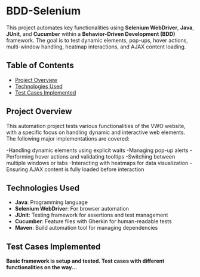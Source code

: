 # BDD-Selenium

This project automates key functionalities using **Selenium WebDriver**, **Java**, **JUnit**, and **Cucumber** within a **Behavior-Driven Development (BDD)** framework. The goal is to test dynamic elements, pop-ups, hover actions, multi-window handling, heatmap interactions, and AJAX content loading.

## Table of Contents
- [Project Overview](#project-overview)
- [Technologies Used](#technologies-used)
- [Test Cases Implemented](#test-cases-implemented)


## Project Overview

This automation project tests various functionalities of the VWO website, with a specific focus on handling dynamic and interactive web elements. The following major implementations are covered:

-Handling dynamic elements using explicit waits
-Managing pop-up alerts
-Performing hover actions and validating tooltips
-Switching between multiple windows or tabs
-Interacting with heatmaps for data visualization
-Ensuring AJAX content is fully loaded before interaction

## Technologies Used

- **Java**: Programming language
- **Selenium WebDriver**: For browser automation
- **JUnit**: Testing framework for assertions and test management
- **Cucumber**: Feature files with Gherkin for human-readable tests
- **Maven**: Build automation tool for managing dependencies

## Test Cases Implemented

**Basic framework is setup and tested. Test cases with different functionalities on the way...**
